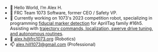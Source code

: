 - 👋 Hello World, I’m Alex H.
- 👀 FRC Team 1073 Software, former CEO / Safety VP. 
- 🌱 Currently working on 1073's 2023 competition robot, specializing in programming [fiducial marker detection](https://github.com/FRCTeam1073-TheForceTeam/nanovision2023) for AprilTag family #16h5.
     Assisting with [trajectory commands, localization, swerve drive tuning, and autonomous routines](https://github.com/FRCTeam1073-TheForceTeam/robot2023).
- 🤖 alex.h@frc1073.org (Robotics)
- 📫 alex.hill1073@gmail.com (Professional)

<!---
122004/122004 is a ✨ special ✨ repository because its `README.md` (this file) appears on your GitHub profile.
You can click the Preview link to take a look at your changes.
--->
